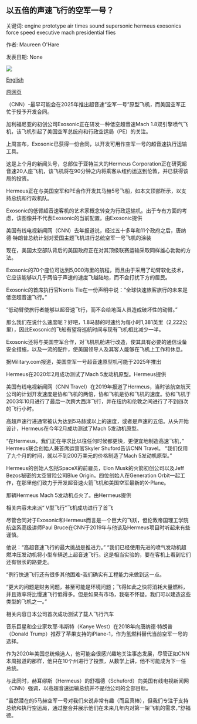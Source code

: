## 以五倍的声速飞行的空军一号？

关键词: engine prototype air times sound supersonic hermeus exosonics force speed executive mach presidential flies

作者: Maureen O'Hare

发表日期: None

![](https://cdn.cnn.com/cnnnext/dam/assets/200907112348-hermeus-air-force-one-concept-super-tease.jpg)

[English](An%20Air%20Force%20One%20that%20flies%20at%20five%20times%20the%20speed%20of%20sound%3F.md)

[原网页](https://edition.cnn.com/travel/article/supersonic-air-force-one/index.html)

（CNN）-最早可能会在2025年推出超音速“空军一号”原型飞机，而美国空军正忙于授予开发合同。

加利福尼亚的初创公司Exosonic正在研发一种低空超音速Mach 1.8双引擎喷气飞机，该飞机引起了美国空军总统府和行政空运局（PE）的关注。

上周宣布，Exosonic已获得一份合同，以开发可用作空军一号的超音速执行运输工具。

这是上个月的新闻头号，总部位于亚特兰大的Hermeus Corporation正在研究超音速20人座飞机，该飞机将在90分钟之内将乘客从纽约运送到伦敦，并已获得该局的投资。

Hermeus正在与美国空军和PE合作开发其马赫5号飞船，如本文顶部所示，以支持总统和行政机队。

Exosonic的低臂超音速客机的艺术家概念转变为行政运输机。出于专有方面的考虑，该图像并不代表Exosonic的当前配置。由Exosonic提供

美国有线电视新闻网（CNN）去年报道说，经过五十多年和11个政府之后，唐纳德·特朗普总统计划对爱国主题飞机进行总统空军一号飞机的涂装

现在，美国太空部队背后的美国政府正在对其顶级联赛运输采取同样雄心勃勃的方法。

Exosonic的70个座位可达到5,000海里的航程，而且由于采用了动臂软化技术，它应该能够以几乎两倍于声速的速度飞越陆地，而不会打扰下方的居民。

Exosonic的首席执行官Norris Tie在一份声明中说：“全球快速旅客旅行的未来是低空超音速飞行。”

“低动臂使旅行者能够以超音速飞行，而不会给地面人员造成破坏性的动臂。”

那么我们在说什么速度呢？好吧，1.8马赫的时速约为每小时1,381英里（2,222公里），因此Exosonic的飞船有望将巡航时间与现有飞机相比减少一半。

Exosonic还将与美国空军合作，对飞机机舱进行改造，使其具有必要的通信设备安全措施，以及一流的配件，使美国领导人及其客人能够在飞机上工作和休息。

据Military.com报道，美国空军一号超音速原型机可能于2025年推出

Hermeus在2020年2月成功测试了Mach 5发动机原型。Hermeus提供

美国有线电视新闻网（CNN Travel）在2019年报道了Hermeus，当时该航空航天公司的计划开发速度是协和飞机的两倍，协和飞机是协和飞机的速度。协和飞机于2003年10月进行了最后一次跨大西洋飞行，并在纽约和伦敦之间进行了不到四次的飞行小时。

高超声速行进通常被认为达到5马赫或以上的速度，或者是声速的五倍。从头开始设计，Hermeus在今年2月成功测试了Mach 5发动机原型。

“在Hermeus，我们正在寻求比以往任何时候都更快，更便宜地制造高速飞机，” Hermeus联合创始人兼首席运营官Skyler Shuford告诉CNN Travel。 “我们仅用了九个月的时间，就以不到200万美元的价格制造了Mach 5发动机原型。”

Hermeus的创始人包括SpaceX的前雇员，Elon Musk的火箭初创公司以及Jeff Bezos秘密的太空冒险公司Blue Origin。四位创始人在Generation Orbit一起工作，在那里他们致力于开发超音速火箭飞机和美国空军最新的X-Plane。

那辆Hermeus Mach 5发动机点火了。由Hermeus提供

相关内容未来派“ V型飞行”飞机成功进行了首飞

尽管合同对于Exosonic和Hermeus而言是一个巨大的飞跃，但伦敦帝国理工学院航空系高级讲师Paul Bruce在CNN于2019年与他谈及Hermeus项目时听起来有些谨慎。

他说：“高超音速飞行的最大挑战是推进力。” “我们已经使用先进的喷气发动机超燃冲压发动机将小型车辆送上超音速飞行。这是相当实验的，要在客机上看到它们还有很长的路要走。

“例行快速飞行还有很多其他困难-我们确实有工程能力来做到这一点。

“更大的问题是财务问题，甚至可能是环境问题；飞得如此之快将消耗大量燃料，并且效率将比慢速飞行低得多。但是如果有市场，我毫不怀疑。我们可以建造这些类型的飞机之一。”

相关内容日本公司首次成功测试了载人飞行汽车

音乐巨星和企业家坎耶·韦斯特（Kanye West）在2018年向唐纳德·特朗普（Donald Trump）推荐了苹果支持的iPlane-1，作为氢燃料替代当前空军一号的选择。

作为2020年美国总统候选人，他可能会很感兴趣地关注事态发展，尽管正如CNN本周报道的那样，他只在10个州进行了投票，从数学上讲，他不可能成为下一任总统。

与此同时，赫耳缪斯（Hermeus）的舒福德（Schuford）向美国有线电视新闻网（CNN）强调，以高超音速运输总统并不是他公司的全部目标。

“虽然潜在的5马赫空军一号对我们来说非常有趣（而且真棒），但我们专注于支持总统和执行空运局，通过整合并展示他们在未来几年内对第一架飞机的需求，”舒福德。